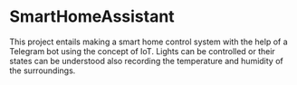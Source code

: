 # SmartHomeAssistant
This project entails making a smart home control system with the help of a Telegram bot using the concept of IoT. 
Lights can be controlled or their states can be understood also recording the temperature and humidity of the surroundings.
